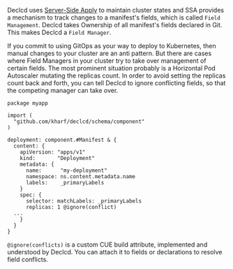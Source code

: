 Declcd uses [Server-Side Apply](https://kubernetes.io/docs/reference/using-api/server-side-apply/) to maintain cluster states and SSA provides a mechanism to track changes to a manifest's fields, which is called `Field Management`. Declcd takes Ownership of all manifest's fields declared in Git.
This makes Declcd a `Field Manager`.

If you commit to using GitOps as your way to deploy to Kubernetes, then manual changes to your cluster are an anti pattern.
But there are cases where Field Managers in your cluster try to take over management of certain fields.
The most prominent situation probably is a Horizontal Pod Autoscaler mutating the replicas count.
In order to avoid setting the replicas count back and forth, you can tell Declcd to ignore conflicting fields, so that the competing manager can take over. 

``` cue title="myapp/deployment.cue" hl_lines="18"
package myapp

import (
  "github.com/kharf/declcd/schema/component"
)

deployment: component.#Manifest & {
  content: {
    apiVersion: "apps/v1"
    kind:       "Deployment"
    metadata: {
      name:      "my-deployment"
      namespace: ns.content.metadata.name
      labels:    _primaryLabels
    }
    spec: {
      selector: matchLabels: _primaryLabels
      replicas: 1 @ignore(conflict)
  ...
    }
  }
}
```

`@ignore(conflicts)` is a custom CUE build attribute, implemented and understood by Declcd. You can attach it to fields or declarations to resolve field conflicts.

